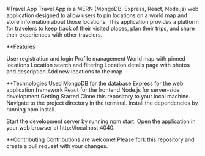 #Travel App
Travel App is a MERN (MongoDB, Express, React, Node.js) web application designed to allow users to pin locations on a world map and store information about those locations. This application provides a platform for travelers to keep track of their visited places, plan their trips, and share their experiences with other travelers.

**Features

User registration and login
Profile management
World map with pinned locations
Location search and filtering
Location details page with photos and description
Add new locations to the map

**Technologies Used
MongoDB for the database
Express for the web application framework
React for the frontend
Node.js for server-side development
Getting Started
Clone this repository to your local machine.
Navigate to the project directory in the terminal.
Install the dependencies by running npm install.

Start the development server by running npm start.
Open the application in your web browser at http://localhost:4040.

**Contributing
Contributions are welcome! Please fork this repository and create a pull request with your changes.






